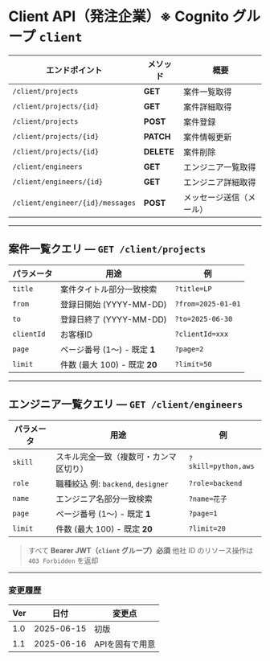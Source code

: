 # Client API（発注企業）※ Cognito グループ `client`

| エンドポイント           | メソッド   | 概要                     |
| ------------------------ | ---------- | ------------------------ |
| `/client/projects`                | **GET**    | 案件一覧取得           |
| `/client/projects/{id}`           | **GET**    | 案件詳細取得           |
| `/client/projects`                | **POST**   | 案件登録               |
| `/client/projects/{id}`           | **PATCH**  | 案件情報更新           |
| `/client/projects/{id}`           | **DELETE** | 案件削除               |
| `/client/engineers`               | **GET**    | エンジニア一覧取得       |
| `/client/engineers/{id}`          | **GET**    | エンジニア詳細取得       |
| `/client/engineer/{id}/messages`  | **POST**   | メッセージ送信（メール） |

---

## 案件一覧クエリ — `GET /client/projects`

| パラメータ | 用途                          | 例                 |
| ---------- | ----------------------------- | ------------------ |
| `title`    | 案件タイトル部分一致検索      | `?title=LP`        |
| `from`     | 登録日開始 (YYYY-MM-DD)       | `?from=2025-01-01` |
| `to`       | 登録日終了 (YYYY-MM-DD)       | `?to=2025-06-30`   |
| `clientId` | お客様ID                     | `?clientId=xxx`    |
| `page`     | ページ番号 (1〜) - 既定 **1** | `?page=2`          |
| `limit`    | 件数 (最大 100) - 既定 **20** | `?limit=50`        |

---

## エンジニア一覧クエリ — `GET /client/engineers`

| パラメータ | 用途                                   | 例                  |
| ---------- | -------------------------------------- | ------------------- |
| `skill`    | スキル完全一致（複数可・カンマ区切り） | `?skill=python,aws` |
| `role`     | 職種絞込 例: `backend`, `designer`     | `?role=backend`     |
| `name`     | エンジニア名部分一致検索               | `?name=花子`        |
| `page`     | ページ番号 (1〜) - 既定 **1**          | `?page=1`           |
| `limit`    | 件数 (最大 100) - 既定 **20**          | `?limit=20`         |

> すべて **Bearer JWT（`client` グループ）必須**
> 他社 ID のリソース操作は `403 Forbidden` を返却

---

### 変更履歴

| Ver | 日付       | 変更点 |
| --- | ---------- | ------ |
| 1.0 | 2025-06-15 | 初版   |
| 1.1 | 2025-06-16 | APIを固有で用意   |
